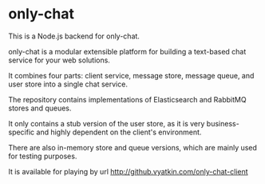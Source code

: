 # only-chat
This is a Node.js backend for only-chat.

only-chat is a modular extensible platform for building a text-based chat service for your web solutions.

It combines four parts: client service, message store, message queue, and user store into a single chat service.

The repository contains implementations of Elasticsearch and RabbitMQ stores and queues.

It only contains a stub version of the user store, as it is very business-specific and highly dependent on the client's environment.

There are also in-memory store and queue versions, which are mainly used for testing purposes.

It is available for playing by url http://github.vyatkin.com/only-chat-client
